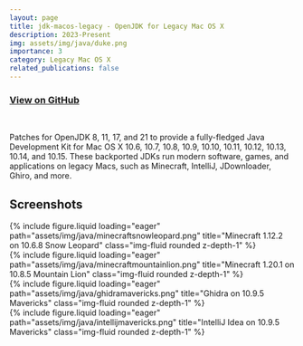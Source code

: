 ```yaml
---
layout: page
title: jdk-macos-legacy - OpenJDK for Legacy Mac OS X
description: 2023-Present
img: assets/img/java/duke.png
importance: 3
category: Legacy Mac OS X
related_publications: false
---
```


<h3>
    <a href="https://github.com/Jazzzny/jdk-macos-legacy">View on GitHub</a>
</h3>
<br>

Patches for OpenJDK 8, 11, 17, and 21 to provide a fully-fledged Java Development Kit for Mac OS X 10.6, 10.7, 10.8, 10.9, 10.10, 10.11, 10.12, 10.13, 10.14, and 10.15. These backported JDKs run modern software, games, and applications on legacy Macs, such as Minecraft, IntelliJ, JDownloader, Ghiro, and more.

## Screenshots

<div class="col-sm mt-3 mt-md-0">
        {% include figure.liquid loading="eager" path="assets/img/java/minecraftsnowleopard.png" title="Minecraft 1.12.2 on 10.6.8 Snow Leopard" class="img-fluid rounded z-depth-1" %}
</div>

<div class="col-sm mt-3 mt-md-0">
        {% include figure.liquid loading="eager" path="assets/img/java/minecraftmountainlion.png" title="Minecraft 1.20.1 on 10.8.5 Mountain Lion" class="img-fluid rounded z-depth-1" %}
</div>

<div class="col-sm mt-3 mt-md-0">
        {% include figure.liquid loading="eager" path="assets/img/java/ghidramavericks.png" title="Ghidra on 10.9.5 Mavericks" class="img-fluid rounded z-depth-1" %}
</div>

<div class="col-sm mt-3 mt-md-0">
        {% include figure.liquid loading="eager" path="assets/img/java/intellijmavericks.png" title="IntelliJ Idea on 10.9.5 Mavericks" class="img-fluid rounded z-depth-1" %}
</div>